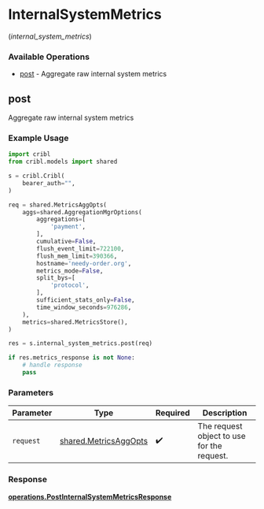 # InternalSystemMetrics
(*internal_system_metrics*)

### Available Operations

* [post](#post) - Aggregate raw internal system metrics

## post

Aggregate raw internal system metrics

### Example Usage

```python
import cribl
from cribl.models import shared

s = cribl.Cribl(
    bearer_auth="",
)

req = shared.MetricsAggOpts(
    aggs=shared.AggregationMgrOptions(
        aggregations=[
            'payment',
        ],
        cumulative=False,
        flush_event_limit=722100,
        flush_mem_limit=390366,
        hostname='needy-order.org',
        metrics_mode=False,
        split_bys=[
            'protocol',
        ],
        sufficient_stats_only=False,
        time_window_seconds=976286,
    ),
    metrics=shared.MetricsStore(),
)

res = s.internal_system_metrics.post(req)

if res.metrics_response is not None:
    # handle response
    pass
```

### Parameters

| Parameter                                                      | Type                                                           | Required                                                       | Description                                                    |
| -------------------------------------------------------------- | -------------------------------------------------------------- | -------------------------------------------------------------- | -------------------------------------------------------------- |
| `request`                                                      | [shared.MetricsAggOpts](../../models/shared/metricsaggopts.md) | :heavy_check_mark:                                             | The request object to use for the request.                     |


### Response

**[operations.PostInternalSystemMetricsResponse](../../models/operations/postinternalsystemmetricsresponse.md)**

